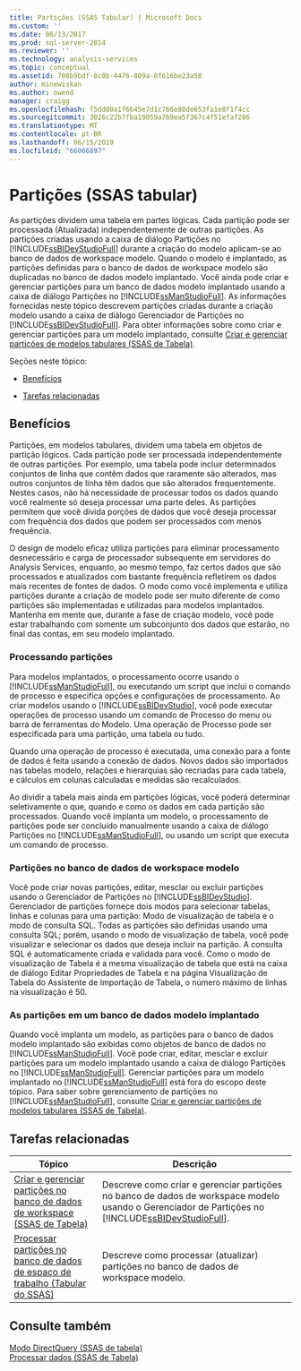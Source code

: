 ```yaml
---
title: Partições (SSAS Tabular) | Microsoft Docs
ms.custom: ''
ms.date: 06/13/2017
ms.prod: sql-server-2014
ms.reviewer: ''
ms.technology: analysis-services
ms.topic: conceptual
ms.assetid: 708b9bdf-8c0b-4476-809a-8f616be23a58
author: minewiskan
ms.author: owend
manager: craigg
ms.openlocfilehash: f5dd80a1f6645e7d1c766e88de653fa1e8f1f4cc
ms.sourcegitcommit: 3026c22b7fba19059a769ea5f367c4f51efaf286
ms.translationtype: MT
ms.contentlocale: pt-BR
ms.lasthandoff: 06/15/2019
ms.locfileid: "66066897"
---
```

# <a name="partitions-ssas-tabular"></a>Partições (SSAS tabular)
  As partições dividem uma tabela em partes lógicas. Cada partição pode ser processada (Atualizada) independentemente de outras partições. As partições criadas usando a caixa de diálogo Partições no [!INCLUDE[ssBIDevStudioFull](../../includes/ssbidevstudiofull-md.md)] durante a criação do modelo aplicam-se ao banco de dados de workspace modelo. Quando o modelo é implantado, as partições definidas para o banco de dados de workspace modelo são duplicadas no banco de dados modelo implantado. Você ainda pode criar e gerenciar partições para um banco de dados modelo implantado usando a caixa de diálogo Partições no [!INCLUDE[ssManStudioFull](../../includes/ssmanstudiofull-md.md)].  As informações fornecidas neste tópico descrevem partições criadas durante a criação modelo usando a caixa de diálogo Gerenciador de Partições no [!INCLUDE[ssBIDevStudioFull](../../includes/ssbidevstudiofull-md.md)]. Para obter informações sobre como criar e gerenciar partições para um modelo implantado, consulte [Criar e gerenciar partições de modelos tabulares &#40;SSAS de Tabela&#41;](create-and-manage-tabular-model-partitions-ssas-tabular.md).  
  
 Seções neste tópico:  
  
-   [Benefícios](#bkmk_benefits)  
  
-   [Tarefas relacionadas](#bkmk_related_tasks)  
  
##  <a name="bkmk_benefits"></a> Benefícios  
 Partições, em modelos tabulares, dividem uma tabela em objetos de partição lógicos. Cada partição pode ser processada independentemente de outras partições. Por exemplo, uma tabela pode incluir determinados conjuntos de linha que contêm dados que raramente são alterados, mas outros conjuntos de linha têm dados que são alterados frequentemente. Nestes casos, não há necessidade de processar todos os dados quando você realmente só deseja processar uma parte deles. As partições permitem que você divida porções de dados que você deseja processar com frequência dos dados que podem ser processados com menos frequência.  
  
 O design de modelo eficaz utiliza partições para eliminar processamento desnecessário e carga de processador subsequente em servidores do Analysis Services, enquanto, ao mesmo tempo, faz certos dados que são processados e atualizados com bastante frequência refletirem os dados mais recentes de fontes de dados. O modo como você implementa e utiliza partições durante a criação de modelo pode ser muito diferente de como partições são implementadas e utilizadas para modelos implantados. Mantenha em mente que, durante a fase de criação modelo, você pode estar trabalhando com somente um subconjunto dos dados que estarão, no final das contas, em seu modelo implantado.  
  
### <a name="processing-partitions"></a>Processando partições  
 Para modelos implantados, o processamento ocorre usando o [!INCLUDE[ssManStudioFull](../../includes/ssmanstudiofull-md.md)], ou executando um script que inclui o comando de processo e especifica opções e configurações de processamento. Ao criar modelos usando o [!INCLUDE[ssBIDevStudio](../../includes/ssbidevstudio-md.md)], você pode executar operações de processo usando um comando de Processo do menu ou barra de ferramentas do Modelo. Uma operação de Processo pode ser especificada para uma partição, uma tabela ou tudo.  
  
 Quando uma operação de processo é executada, uma conexão para a fonte de dados é feita usando a conexão de dados. Novos dados são importados nas tabelas modelo, relações e hierarquias são recriadas para cada tabela, e cálculos em colunas calculadas e medidas são recalculados.  
  
 Ao dividir a tabela mais ainda em partições lógicas, você poderá determinar seletivamente o que, quando e como os dados em cada partição são processados. Quando você implanta um modelo, o processamento de partições pode ser concluído manualmente usando a caixa de diálogo Partições no [!INCLUDE[ssManStudioFull](../../includes/ssmanstudiofull-md.md)], ou usando um script que executa um comando de processo.  
  
### <a name="partitions-in-the-model-workspace-database"></a>Partições no banco de dados de workspace modelo  
 Você pode criar novas partições, editar, mesclar ou excluir partições usando o Gerenciador de Partições no [!INCLUDE[ssBIDevStudio](../../includes/ssbidevstudio-md.md)]. Gerenciador de partições fornece dois modos para selecionar tabelas, linhas e colunas para uma partição: Modo de visualização de tabela e o modo de consulta SQL. Todas as partições são definidas usando uma consulta SQL; porém, usando o modo de visualização de tabela, você pode visualizar e selecionar os dados que deseja incluir na partição. A consulta SQL é automaticamente criada e validada para você. Como o modo de visualização de Tabela é a mesma visualização de tabela que está na caixa de diálogo Editar Propriedades de Tabela e na página Visualização de Tabela do Assistente de Importação de Tabela, o número máximo de linhas na visualização é 50.  
  
### <a name="partitions-in-a-deployed-model-database"></a>As partições em um banco de dados modelo implantado  
 Quando você implanta um modelo, as partições para o banco de dados modelo implantado são exibidas como objetos de banco de dados no [!INCLUDE[ssManStudioFull](../../includes/ssmanstudiofull-md.md)]. Você pode criar, editar, mesclar e excluir partições para um modelo implantado usando a caixa de diálogo Partições no [!INCLUDE[ssManStudioFull](../../includes/ssmanstudiofull-md.md)]. Gerenciar partições para um modelo implantado no [!INCLUDE[ssManStudioFull](../../includes/ssmanstudiofull-md.md)] está fora do escopo deste tópico. Para saber sobre gerenciamento de partições no [!INCLUDE[ssManStudioFull](../../includes/ssmanstudiofull-md.md)], consulte [Criar e gerenciar partições de modelos tabulares &#40;SSAS de Tabela&#41;](create-and-manage-tabular-model-partitions-ssas-tabular.md).  
  
##  <a name="bkmk_related_tasks"></a> Tarefas relacionadas  
  
|Tópico|Descrição|  
|-----------|-----------------|  
|[Criar e gerenciar partições no banco de dados de workspace &#40;SSAS de Tabela&#41;](workspace-database-ssas-tabular.md)|Descreve como criar e gerenciar partições no banco de dados de workspace modelo usando o Gerenciador de Partições no [!INCLUDE[ssBIDevStudioFull](../../includes/ssbidevstudiofull-md.md)].|  
|[Processar partições no banco de dados de espaço de trabalho &#40;Tabular do SSAS&#41;](process-partitions-in-the-workspace-database-ssas-tabular.md)|Descreve como processar (atualizar) partições no banco de dados de workspace modelo.|  
  
## <a name="see-also"></a>Consulte também  
 [Modo DirectQuery &#40;SSAS de tabela&#41;](directquery-mode-ssas-tabular.md)   
 [Processar dados &#40;SSAS de Tabela&#41;](../process-data-ssas-tabular.md)  
  
  
